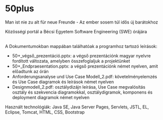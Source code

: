 # 50plus
Man ist nie zu alt für neue Freunde - Az ember sosem túl idős új barátokhoz

Közösségi portál a Bécsi Egyetem Software Engineering (SWE) órájára
<br />
<br />

A Dokumentumokban mappában találhatóak a programhoz tartozó leírások:
- 50+_végső_prezentáció.pptx: a végső prezentációnk magyar nyelvre fordított változata, amelyben összefoglaljuk a projektünket
- 50+_Endpraesentation.pptx: a végső prezentációnk német nyelven, amit előadtunk az órán
- Anforderungsanalyse und Use Case Modell_2.pdf: követelményelemzés és Use Case diagramok és leírások német nyelven
- Designmodell_2.pdf: osztálydizájn leírása, Use Case megvalósítás osztály és szekvencia diagramokkal, osztálydigramok, komponens és deployment diagramok német nyelven


Használt technológiák: Java SE, Java Server Pages, Servlets, JSTL, EL, Eclipse, Tomcat, HTML, CSS, Bootstrap
